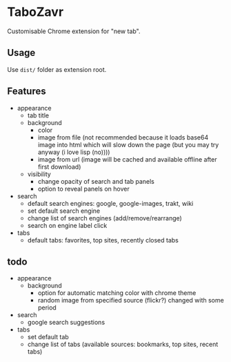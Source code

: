 # TaboZavr
Customisable Chrome extension for "new tab".


## Usage
Use `dist/` folder as extension root.


## Features

- appearance
    - tab title
    - background
        - color
        - image from file 
        (not recommended because it loads base64 image into html which will slow down the page 
        (but you may try anyway 
        (i love lisp 
        (no))))
        - image from url (image will be cached and available offline after first download)
    - visibility
        - change opacity of search and tab panels
        - option to reveal panels on hover
- search
    - default search engines: google, google-images, trakt, wiki
    - set default search engine
    - change list of search engines (add/remove/rearrange)
    - search on engine label click
- tabs
    - default tabs: favorites, top sites, recently closed tabs


## todo

- appearance
    - background
        - option for automatic matching color with chrome theme
        - random image from specified source (flickr?) changed with some period
- search
    - google search suggestions
- tabs
    - set default tab
    - change list of tabs (available sources: bookmarks, top sites, recent tabs)
